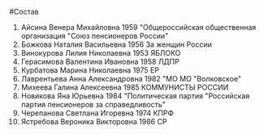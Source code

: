 #Состав
1. Айсина Венера Михайловна 1959 \"Общероссийская общественная организация \"Союз пенсионеров России\"
2. Божкова Наталия Васильевна 1956 За женщин России
3. Винокурова Лилия Николаевна 1953 ЯБЛОКО
4. Герасимова Валентина Ивановна 1958 ЛДПР
5. Курбатова Марина Николаевна 1975 ЕР
6. Лаврентьева Анна Александровна 1982 \"МО МО \"Волковское\"
7. Михеева Галина Алексеевна 1985 КОММУНИСТЫ РОССИИ
8. Новикова Яна Юрьевна 1984 \"Политическая партия \"Российская партия пенсионеров за справедливость\"
9. Черепанова Светлана Игоревна 1974 КПРФ
10. Ястребова Вероника Викторовна 1986 СР
